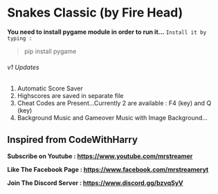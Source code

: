 # Snakes Classic (by Fire Head)

**You need to install pygame module in order to run it...**
```Install it by typing :```
 >pip install pygame


###### v1 Updates ######

1. Automatic Score Saver
2. Highscores are saved in separate file
3. Cheat Codes are Present...Currently 2 are available : F4 (key) and Q (key)
4. Background Music and Gameover Music with Image Background...


## Inspired from CodeWithHarry ##


**Subscribe on Youtube : https://www.youtube.com/mrstreamer**

**Like The Facebook Page : https://www.facebook.com/mrstreameryt**

**Join The Discord Server : https://www.discord.gg/bzvqSyV**
